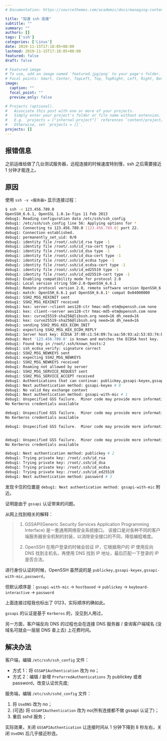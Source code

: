 ```yaml
---
# Documentation: https://sourcethemes.com/academic/docs/managing-content/

title: "加速 ssh 连接"
subtitle: ""
summary: ""
authors: []
tags: ['ssh']
categories: ['Linux']
date: 2019-11-15T17:18:05+08:00
lastmod: 2019-11-15T17:18:05+08:00
featured: false
draft: false

# Featured image
# To use, add an image named `featured.jpg/png` to your page's folder.
# Focal points: Smart, Center, TopLeft, Top, TopRight, Left, Right, BottomLeft, Bottom, BottomRight.
image:
  caption: ""
  focal_point: ""
  preview_only: false

# Projects (optional).
#   Associate this post with one or more of your projects.
#   Simply enter your project's folder or file name without extension.
#   E.g. `projects = ["internal-project"]` references `content/project/deep-learning/index.md`.
#   Otherwise, set `projects = []`.
projects: []
---
```

## 报错信息

之前运维给做了几台测试服务器，远程连接的时候速度特别慢，ssh 之后需要接近 1 分钟才能连上。

## 原因

使用 `ssh -v <服务器>` 显示连接过程：

```bash
$ ssh -v 123.456.789.0
OpenSSH_6.6.1, OpenSSL 1.0.1e-fips 11 Feb 2013
debug1: Reading configuration data /etc/ssh/ssh_config
debug1: /etc/ssh/ssh_config line 56: Applying options for *
debug1: Connecting to 123.456.789.0 [123.456.789.0] port 22.
debug1: Connection established.
debug1: permanently_set_uid: 0/0
debug1: identity file /root/.ssh/id_rsa type -1
debug1: identity file /root/.ssh/id_rsa-cert type -1
debug1: identity file /root/.ssh/id_dsa type -1
debug1: identity file /root/.ssh/id_dsa-cert type -1
debug1: identity file /root/.ssh/id_ecdsa type -1
debug1: identity file /root/.ssh/id_ecdsa-cert type -1
debug1: identity file /root/.ssh/id_ed25519 type -1
debug1: identity file /root/.ssh/id_ed25519-cert type -1
debug1: Enabling compatibility mode for protocol 2.0
debug1: Local version string SSH-2.0-OpenSSH_6.6.1
debug1: Remote protocol version 2.0, remote software version OpenSSH_6.6.1
debug1: match: OpenSSH_6.6.1 pat OpenSSH_6.6.1* compat 0x04000000
debug1: SSH2_MSG_KEXINIT sent
debug1: SSH2_MSG_KEXINIT received
debug1: kex: server->client aes128-ctr hmac-md5-etm@openssh.com none
debug1: kex: client->server aes128-ctr hmac-md5-etm@openssh.com none
debug1: kex: curve25519-sha256@libssh.org need=16 dh_need=16
debug1: kex: curve25519-sha256@libssh.org need=16 dh_need=16
debug1: sending SSH2_MSG_KEX_ECDH_INIT
debug1: expecting SSH2_MSG_KEX_ECDH_REPLY
debug1: Server host key: ECDSA 3f:00:c1:54:09:7a:aa:50:93:a2:53:83:74:b5:07:8f
debug1: Host '123.456.789.0' is known and matches the ECDSA host key.
debug1: Found key in /root/.ssh/known_hosts:2
debug1: ssh_ecdsa_verify: signature correct
debug1: SSH2_MSG_NEWKEYS sent
debug1: expecting SSH2_MSG_NEWKEYS
debug1: SSH2_MSG_NEWKEYS received
debug1: Roaming not allowed by server
debug1: SSH2_MSG_SERVICE_REQUEST sent
debug1: SSH2_MSG_SERVICE_ACCEPT received
debug1: Authentications that can continue: publickey,gssapi-keyex,gssapi-with-mic,password
debug1: Next authentication method: gssapi-keyex # 0
debug1: No valid Key exchange context
debug1: Next authentication method: gssapi-with-mic # 1
debug1: Unspecified GSS failure.  Minor code may provide more information
No Kerberos credentials available

debug1: Unspecified GSS failure.  Minor code may provide more information
No Kerberos credentials available

debug1: Unspecified GSS failure.  Minor code may provide more information


debug1: Unspecified GSS failure.  Minor code may provide more information
No Kerberos credentials available

debug1: Next authentication method: publickey # 2
debug1: Trying private key: /root/.ssh/id_rsa
debug1: Trying private key: /root/.ssh/id_dsa
debug1: Trying private key: /root/.ssh/id_ecdsa
debug1: Trying private key: /root/.ssh/id_ed25519
debug1: Next authentication method: password # 3
```

发现卡住的位置是 `debug1: Next authentication method: gssapi-with-mic` 附近。

证明是由于 `gssapi` 认证带来的问题。

从网上找到相关的解释：

> 1. GSSAPI(Generic Security Services Application Programming Interface) 是一套通用网络安全系统接口。
> 该接口是对各种不同的客户端服务器安全机制的封装，以消除安全接口的不同，降低编程难度。
>
> 2. OpenSSH 在用户登录的时候会验证 IP，它根据用户的 IP 使用反向 DNS 找到主机名，再使用 DNS 找到 IP 地址，最后匹配一下登录的 IP 是否合法。

进行身份认证的时候，OpenSSH 虽然说的是 `publickey,gssapi-keyex,gssapi-with-mic,password`，

但默认顺序是：`gssapi-with-mic` → `hostbased` → `publickey` → `keyboard-interactive` → `password`

上面连接过程我也标出了 0123，实际顺序的确如此。

`gssapi` 的认证是基于 `Kerberos` 的，没见到人用过，

另一方面，客户端反向 DNS 的过程也会在连接 DNS 服务器 / 查询客户端域名 (没域名可就会一层层 DNS 查上去) 上花费时间。

## 解决办法

客户端，编辑 `/etc/ssh/ssh_config` 文件：

- 方式 1：将 `GSSAPIAuthentication` 改为 no；
- 方式 2：编辑 / 新增 `PreferredAuthentications` 为 publickey 或者 password，改变认证优先度;

服务端，编辑 `/etc/ssh/sshd_config` 文件：

1. 将 `UseDNS` 改为 no；
2. (可选) 将 `GSSAPIAuthentication` 改为 no(所有连接都不做 gssapi 认证了)；
3. 重启 sshd 服务；

实际效果，关闭 `GSSAPIAuthentication` 让连接时间从 1 分钟下降到 8 秒左右，关闭 `UseDNS` 后几乎接近秒连。
